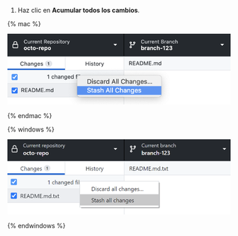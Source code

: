 1. Haz clic en **Acumular todos los cambios**.

  {% mac %}

  ![El objeto de menú de Almacenar todos los cambios](/assets/images/help/desktop/mac-stash-all-changes.png)

  {% endmac %}

  {% windows %}

  ![El objeto de menú de Almacenar todos los cambios](/assets/images/help/desktop/windows-stash-all-changes.png)

  {% endwindows %}
